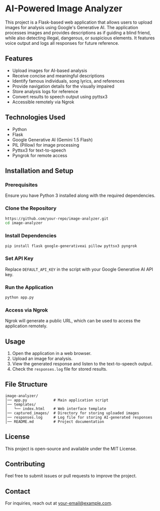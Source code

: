# AI-Powered Image Analyzer

This project is a Flask-based web application that allows users to upload images for analysis using Google's Generative AI. The application processes images and provides descriptions as if guiding a blind friend, while also detecting illegal, dangerous, or suspicious elements. It features voice output and logs all responses for future reference.

## Features
- Upload images for AI-based analysis
- Receive concise and meaningful descriptions
- Identify famous individuals, song lyrics, and references
- Provide navigation details for the visually impaired
- Store analysis logs for reference
- Convert results to speech output using pyttsx3
- Accessible remotely via Ngrok

## Technologies Used
- Python
- Flask
- Google Generative AI (Gemini 1.5 Flash)
- PIL (Pillow) for image processing
- Pyttsx3 for text-to-speech
- Pyngrok for remote access

## Installation and Setup
### Prerequisites
Ensure you have Python 3 installed along with the required dependencies.

### Clone the Repository
```sh
https://github.com/your-repo/image-analyzer.git
cd image-analyzer
```

### Install Dependencies
```sh
pip install flask google-generativeai pillow pyttsx3 pyngrok
```

### Set API Key
Replace `DEFAULT_API_KEY` in the script with your Google Generative AI API key.

### Run the Application
```sh
python app.py
```

### Access via Ngrok
Ngrok will generate a public URL, which can be used to access the application remotely.

## Usage
1. Open the application in a web browser.
2. Upload an image for analysis.
3. View the generated response and listen to the text-to-speech output.
4. Check the `responses.log` file for stored results.

## File Structure
```
image-analyzer/
│── app.py            # Main application script
│── templates/
│   └── index.html    # Web interface template
│── captured_images/  # Directory for storing uploaded images
│── responses.log     # Log file for storing AI-generated responses
│── README.md         # Project documentation
```

## License
This project is open-source and available under the MIT License.

## Contributing
Feel free to submit issues or pull requests to improve the project.

## Contact
For inquiries, reach out at your-email@example.com.
